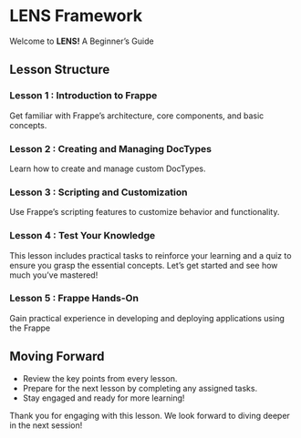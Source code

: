 # LENS Framework

Welcome to **LENS!** A Beginner’s Guide

## Lesson Structure

### Lesson 1 : Introduction to Frappe

Get familiar with Frappe’s architecture, core components, and basic concepts.

### Lesson 2 : Creating and Managing DocTypes

Learn how to create and manage custom DocTypes.

### Lesson 3 : Scripting and Customization

Use Frappe’s scripting features to customize behavior and functionality.

### Lesson 4 : Test Your Knowledge

This lesson includes practical tasks to reinforce your learning and a quiz to ensure you grasp the essential concepts. Let’s get started and see how much you’ve mastered!

### Lesson 5 : Frappe Hands-On

Gain practical experience in developing and deploying applications using the Frappe

## Moving Forward

-   Review the key points from every lesson.
-   Prepare for the next lesson by completing any assigned tasks.
-   Stay engaged and ready for more learning!

Thank you for engaging with this lesson. We look forward to diving deeper in the next session!
<!--stackedit_data:
eyJoaXN0b3J5IjpbMTA3NDcxMjA5Nl19
-->